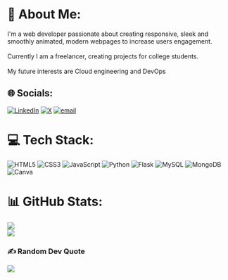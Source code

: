 # 💫 About Me:
I'm a web developer passionate about creating responsive, sleek and <br>smoothly animated, modern webpages to increase users engagement.<br><br>Currently I am a freelancer, creating projects for college students.<br><br>My future interests are Cloud engineering and DevOps


## 🌐 Socials:
[![LinkedIn](https://img.shields.io/badge/LinkedIn-%230077B5.svg?logo=linkedin&logoColor=white)](www.linkedin.com/in/ashirbad-routray-7a872732as) [![X](https://img.shields.io/badge/X-black.svg?logo=X&logoColor=white)](https://x.com/@AshirbadR_2003) [![email](https://img.shields.io/badge/Email-D14836?logo=gmail&logoColor=white)](mailto:ashirbad2003@gmail.com) 

# 💻 Tech Stack:
![HTML5](https://img.shields.io/badge/html5-%23E34F26.svg?style=for-the-badge&logo=html5&logoColor=white) ![CSS3](https://img.shields.io/badge/css3-%231572B6.svg?style=for-the-badge&logo=css3&logoColor=white) ![JavaScript](https://img.shields.io/badge/javascript-%23323330.svg?style=for-the-badge&logo=javascript&logoColor=%23F7DF1E) ![Python](https://img.shields.io/badge/python-3670A0?style=for-the-badge&logo=python&logoColor=ffdd54) ![Flask](https://img.shields.io/badge/flask-%23000.svg?style=for-the-badge&logo=flask&logoColor=white) ![MySQL](https://img.shields.io/badge/mysql-4479A1.svg?style=for-the-badge&logo=mysql&logoColor=white) ![MongoDB](https://img.shields.io/badge/MongoDB-%234ea94b.svg?style=for-the-badge&logo=mongodb&logoColor=white) ![Canva](https://img.shields.io/badge/Canva-%2300C4CC.svg?style=for-the-badge&logo=Canva&logoColor=white)
# 📊 GitHub Stats:

![](https://nirzak-streak-stats.vercel.app/?user=ashirbad-scripts&theme=one_dark_pro&hide_border=false)<br/>
![](https://github-readme-stats.vercel.app/api/top-langs/?username=ashirbad-scripts&theme=one_dark_pro&hide_border=false&include_all_commits=true&count_private=false&layout=compact)

### ✍️ Random Dev Quote
![](https://quotes-github-readme.vercel.app/api?type=horizontal&theme=radical)

